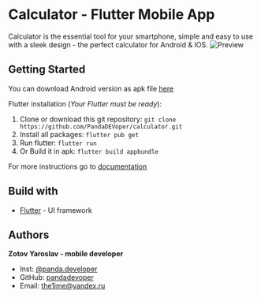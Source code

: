 # Calculator - Flutter Mobile App
Calculator is the essential tool for your smartphone, simple and easy to use with a sleek design - the perfect calculator for Android & IOS.
![Preview](https://cdn.freelance.ru/img/portfolio/pics/00/39/FC/3800245.jpg?mt=177f171e)


## Getting Started
You can download Android version as apk file [here](https://drive.google.com/file/d/1UIy9O2g7y3jg0pvTgzovKnQtvfTrphIL/view?usp=sharing)

Flutter installation (*Your Flutter must be ready*):
1. Clone or download this git repository:
  	  `git clone https://github.com/PandaDEVoper/calculator.git`
2. Install all packages: 
      `flutter pub get`
3. Run flutter:
      `flutter run`
4. Or Build it in apk: 
      `flutter build appbundle`
    
For more instructions go to [documentation](flutter.dev/docs/)
  
  
## Build with
* [Flutter](flutter.dev) - UI framework


## Authors
**Zotov Yaroslav - mobile developer**
* Inst: [@panda.developer](https://www.instagram.com/panda.developer/)
* GitHub: [pandadevoper](https://github.com/PandaDEVoper)
* Email: the1ime@yandex.ru
